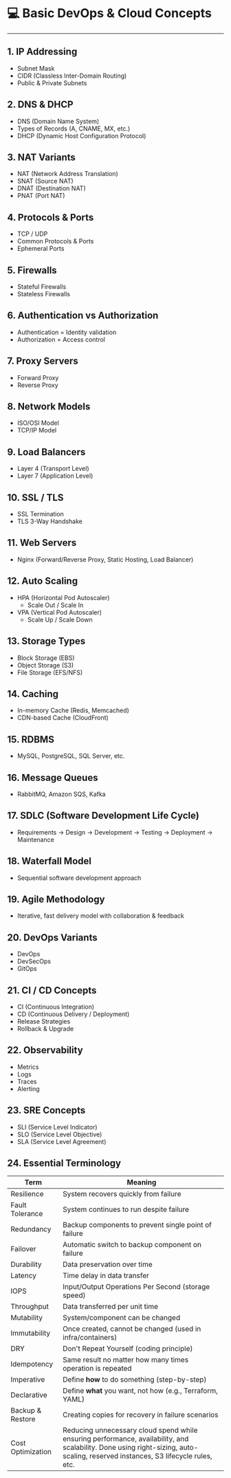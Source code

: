 # 💻 Basic DevOps & Cloud Concepts
---
## 1. IP Addressing
- Subnet Mask
- CIDR (Classless Inter-Domain Routing)
- Public & Private Subnets

## 2. DNS & DHCP
- DNS (Domain Name System)
- Types of Records (A, CNAME, MX, etc.)
- DHCP (Dynamic Host Configuration Protocol)

## 3. NAT Variants
- NAT (Network Address Translation)
- SNAT (Source NAT)
- DNAT (Destination NAT)
- PNAT (Port NAT)

## 4. Protocols & Ports
- TCP / UDP
- Common Protocols & Ports
- Ephemeral Ports

## 5. Firewalls
- Stateful Firewalls
- Stateless Firewalls

## 6. Authentication vs Authorization
- Authentication = Identity validation
- Authorization = Access control

## 7. Proxy Servers
- Forward Proxy
- Reverse Proxy

## 8. Network Models
- ISO/OSI Model
- TCP/IP Model

## 9. Load Balancers
- Layer 4 (Transport Level)
- Layer 7 (Application Level)

## 10. SSL / TLS
- SSL Termination
- TLS 3-Way Handshake

## 11. Web Servers
- Nginx (Forward/Reverse Proxy, Static Hosting, Load Balancer)

## 12. Auto Scaling
- HPA (Horizontal Pod Autoscaler)
  - Scale Out / Scale In
- VPA (Vertical Pod Autoscaler)
  - Scale Up / Scale Down

## 13. Storage Types
- Block Storage (EBS)
- Object Storage (S3)
- File Storage (EFS/NFS)

## 14. Caching
- In-memory Cache (Redis, Memcached)
- CDN-based Cache (CloudFront)

## 15. RDBMS
- MySQL, PostgreSQL, SQL Server, etc.

## 16. Message Queues
- RabbitMQ, Amazon SQS, Kafka

## 17. SDLC (Software Development Life Cycle)
- Requirements → Design → Development → Testing → Deployment → Maintenance

## 18. Waterfall Model
- Sequential software development approach

## 19. Agile Methodology
- Iterative, fast delivery model with collaboration & feedback

## 20. DevOps Variants
- DevOps
- DevSecOps
- GitOps

## 21. CI / CD Concepts
- CI (Continuous Integration)
- CD (Continuous Delivery / Deployment)
- Release Strategies
- Rollback & Upgrade

## 22. Observability
- Metrics
- Logs
- Traces
- Alerting

## 23. SRE Concepts
- SLI (Service Level Indicator)
- SLO (Service Level Objective)
- SLA (Service Level Agreement)

## 24. Essential Terminology

| Term            | Meaning |
|------------------|--------|
| Resilience       | System recovers quickly from failure |
| Fault Tolerance  | System continues to run despite failure |
| Redundancy       | Backup components to prevent single point of failure |
| Failover         | Automatic switch to backup component on failure |
| Durability       | Data preservation over time |
| Latency          | Time delay in data transfer |
| IOPS             | Input/Output Operations Per Second (storage speed) |
| Throughput       | Data transferred per unit time |
| Mutability       | System/component can be changed |
| Immutability     | Once created, cannot be changed (used in infra/containers) |
| DRY              | Don't Repeat Yourself (coding principle) |
| Idempotency      | Same result no matter how many times operation is repeated |
| Imperative       | Define **how** to do something (step-by-step) |
| Declarative      | Define **what** you want, not how (e.g., Terraform, YAML) |
| Backup & Restore | Creating copies for recovery in failure scenarios |
| Cost Optimization | Reducing unnecessary cloud spend while ensuring performance, availability, and scalability. Done using right-sizing, auto-scaling, reserved instances, S3 lifecycle rules, etc. |


